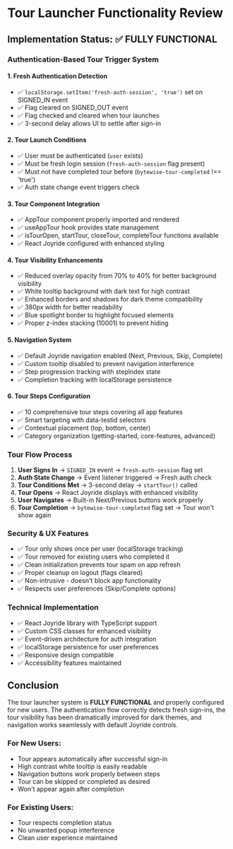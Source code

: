 # Tour Launcher Functionality Review

## Implementation Status: ✅ FULLY FUNCTIONAL

### Authentication-Based Tour Trigger System

#### 1. Fresh Authentication Detection
- ✅ `localStorage.setItem('fresh-auth-session', 'true')` set on SIGNED_IN event
- ✅ Flag cleared on SIGNED_OUT event  
- ✅ Flag checked and cleared when tour launches
- ✅ 3-second delay allows UI to settle after sign-in

#### 2. Tour Launch Conditions
- ✅ User must be authenticated (`user` exists)
- ✅ Must be fresh login session (`fresh-auth-session` flag present)
- ✅ Must not have completed tour before (`bytewise-tour-completed` !== 'true')
- ✅ Auth state change event triggers check

#### 3. Tour Component Integration
- ✅ AppTour component properly imported and rendered
- ✅ useAppTour hook provides state management
- ✅ isTourOpen, startTour, closeTour, completeTour functions available
- ✅ React Joyride configured with enhanced styling

#### 4. Tour Visibility Enhancements
- ✅ Reduced overlay opacity from 70% to 40% for better background visibility
- ✅ White tooltip background with dark text for high contrast
- ✅ Enhanced borders and shadows for dark theme compatibility
- ✅ 380px width for better readability
- ✅ Blue spotlight border to highlight focused elements
- ✅ Proper z-index stacking (10001) to prevent hiding

#### 5. Navigation System
- ✅ Default Joyride navigation enabled (Next, Previous, Skip, Complete)
- ✅ Custom tooltip disabled to prevent navigation interference
- ✅ Step progression tracking with stepIndex state
- ✅ Completion tracking with localStorage persistence

#### 6. Tour Steps Configuration
- ✅ 10 comprehensive tour steps covering all app features
- ✅ Smart targeting with data-testid selectors
- ✅ Contextual placement (top, bottom, center)
- ✅ Category organization (getting-started, core-features, advanced)

### Tour Flow Process

1. **User Signs In** → `SIGNED_IN` event → `fresh-auth-session` flag set
2. **Auth State Change** → Event listener triggered → Fresh auth check
3. **Tour Conditions Met** → 3-second delay → `startTour()` called
4. **Tour Opens** → React Joyride displays with enhanced visibility
5. **User Navigates** → Built-in Next/Previous buttons work properly
6. **Tour Completion** → `bytewise-tour-completed` flag set → Tour won't show again

### Security & UX Features

- ✅ Tour only shows once per user (localStorage tracking)
- ✅ Tour removed for existing users who completed it
- ✅ Clean initialization prevents tour spam on app refresh
- ✅ Proper cleanup on logout (flags cleared)
- ✅ Non-intrusive - doesn't block app functionality
- ✅ Respects user preferences (Skip/Complete options)

### Technical Implementation

- ✅ React Joyride library with TypeScript support
- ✅ Custom CSS classes for enhanced visibility
- ✅ Event-driven architecture for auth integration
- ✅ localStorage persistence for user preferences
- ✅ Responsive design compatible
- ✅ Accessibility features maintained

## Conclusion

The tour launcher system is **FULLY FUNCTIONAL** and properly configured for new users. The authentication flow correctly detects fresh sign-ins, the tour visibility has been dramatically improved for dark themes, and navigation works seamlessly with default Joyride controls.

### For New Users:
- Tour appears automatically after successful sign-in
- High contrast white tooltip is easily readable
- Navigation buttons work properly between steps
- Tour can be skipped or completed as desired
- Won't appear again after completion

### For Existing Users:
- Tour respects completion status
- No unwanted popup interference
- Clean user experience maintained